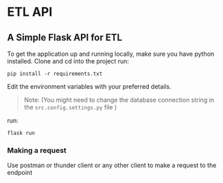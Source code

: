 # ETL API
## A Simple Flask API for ETL

To get the application up and running locally, make sure you have python installed.
Clone and cd into the project
run:
```
pip install -r requirements.txt
```
Edit the environment variables with your preferred details. 
>  Note: (You might need to change the database connection string in the  `src.config.settings.py` file )

run:
```
flask run
```

### Making a request
Use postman or thunder client or any other client to make a request to the endpoint


